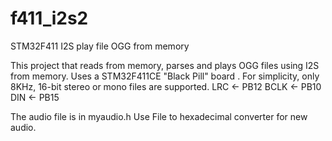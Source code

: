 # f411_i2s2
STM32F411 I2S play file OGG from memory


This  project that reads from memory, parses and plays OGG files using I2S from memory.
Uses a STM32F411CE "Black Pill" board .
For simplicity, only 8KHz, 16-bit stereo or mono  files are supported.
LRC    <- PB12
BCLK <- PB10
DIN    <- PB15

The audio file is in myaudio.h
Use  File to hexadecimal converter for new audio.

